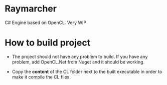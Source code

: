 # Raymarcher
C# Engine based on OpenCL. Very WIP

# How to build project

- The project should not have any problem to build. If you have any problem, add OpenCL.Net from Nuget and it should be working.

- Copy the __content__ of the CL folder next to the built executable in order to make it compile the CL files. 